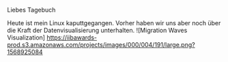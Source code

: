 Liebes Tagebuch

Heute ist mein Linux kaputtgegangen.
Vorher haben wir uns aber noch über die Kraft der Datenvisualisierung unterhalten. 
![Migration Waves Visualization]
https://iibawards-prod.s3.amazonaws.com/projects/images/000/004/191/large.png?1568925084
